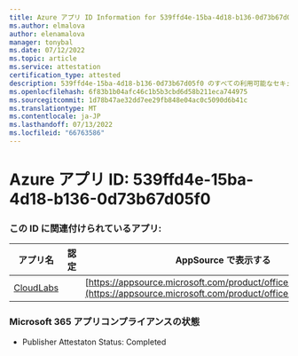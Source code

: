 ```yaml
---
title: Azure アプリ ID Information for 539ffd4e-15ba-4d18-b136-0d73b67d05f0
ms.author: elmalova
author: elenamalova
manager: tonybal
ms.date: 07/12/2022
ms.topic: article
ms.service: attestation
certification_type: attested
description: 539ffd4e-15ba-4d18-b136-0d73b67d05f0 のすべての利用可能なセキュリティとコンプライアンス情報。
ms.openlocfilehash: 6f83b1b04afc46c1b5b3cbd6d58b211eca744975
ms.sourcegitcommit: 1d78b47ae32dd7ee29fb848e04ac0c5090d6b41c
ms.translationtype: MT
ms.contentlocale: ja-JP
ms.lasthandoff: 07/13/2022
ms.locfileid: "66763586"
---
```

# <a name="azure-app-id-539ffd4e-15ba-4d18-b136-0d73b67d05f0"></a>Azure アプリ ID: 539ffd4e-15ba-4d18-b136-0d73b67d05f0


### <a name="apps-associated-with-this-id"></a>この ID に関連付けられているアプリ:
| **アプリ名** | **認定** | **AppSource で表示する** |
|--------------|---------------|-----------------------|
| [CloudLabs](../forward/WA200003273.md) |  | [https://appsource.microsoft.com/product/office/WA200003273](https://appsource.microsoft.com/product/office/WA200003273) |

### <a name="microsoft-365-app-compliance-status"></a>Microsoft 365 アプリコンプライアンスの状態
- Publisher Attestaton Status: Completed
